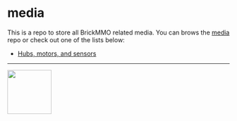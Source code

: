 # media

This is a repo to store all BrickMMO related media. You can brows the [media]() repo or check out one of the lists below:

- [Hubs, motors, and sensors](sensors-motors)

---

<a href="https://brickmmo.com">
<img src="https://brickmmo.com/images/brickmmo-logo-horizontal.jpg" width="100">
</a>

